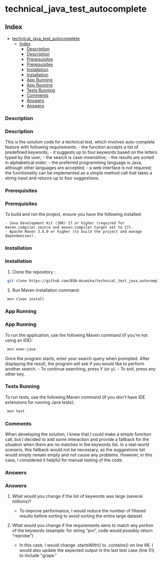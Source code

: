 # technical_java_test_autocomplete

## Index 


- [technical\_java\_test\_autocomplete](#technical_java_test_autocomplete)
  - [Index](#index)
    - [Description](#description)
    - [Description](#description-1)
    - [Prerequisites](#prerequisites)
    - [Prerequisites](#prerequisites-1)
    - [Installation](#installation)
    - [Installation](#installation-1)
    - [App Running](#app-running)
    - [App Running](#app-running-1)
    - [Tests Running](#tests-running)
    - [Comments](#comments)
    - [Answers](#answers)
    - [Answers](#answers-1)


### Description
### Description

This is the solution code for a technical test, which involves auto-complete feature with following requirements:
    - the function accepts a list of predefined keywords;
    - it suggests up to four keywords based on the letters typed by the user;
    - the search is case-insensitive;
    - the results are sorted in alphabetical order;
    - the preferred programming language is Java, although other languages are accepted;
    - a web interface is not required; the functionality can be implemented as a simple method call that takes a string input and returns up to four suggestions.

### Prerequisites
### Prerequisites

To build and run the project, ensure you have the following installed:

    - Java Development Kit (JDK) 17 or higher (required for maven.compiler.source and maven.compiler.target set to 17).
    - Apache Maven 3.6.0 or higher (to build the project and manage dependencies).

### Installation
### Installation

1. Clone the repository :

```bash
 git clone https://github.com/BSN-Asumiko/technical_test_java_autocomplete.git
```
2. Run Maven installation command: 

```bash
 mvn clean install
```


### App Running 
### App Running 

To run the application, use the following Maven command (if you're not using an IDE):

```bash
 mvn exec:java
```
Once the program starts, enter your search query when prompted.
After displaying the result, the program will ask if you would like to perform another search.
    - To continue searching, press Y (or y).
    - To exit, press any other key.


### Tests Running

To run tests, use the following Maven command (if you don't have IDE extensions for running Java tests):

```bash
 mvn test
```

### Comments

When developing the solution, I knew that I could make a simple function call, but I decided to add some interaction and provide a fallback for the situation when there are no matches in the keywords list. In a real-world scenario, this fallback would not be necessary, as the suggestions list would simply remain empty and not cause any problems. However, in this case, I considered it helpful for manual testing of the code.


### Answers 
### Answers 

1. What would you change if the list of keywords was large (several millions)?
    - To improve performance, I would reduce the number of filtered results before sorting to avoid sorting the entire large dataset.

2. What would you change if the requirements were to match any portion of the keywords (example: for string “pro”, code would possibly return “reprobe”)
    - In this case, I would change .startsWith() to .contains() on line 66. I would also update the expected output in the last test case (line 51) to include "grape."
